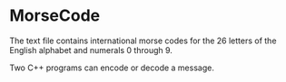 # MorseCode
The text file contains international morse codes for the 26 letters of the English alphabet and numerals 0 through 9.

Two C++ programs can encode or decode a message.
